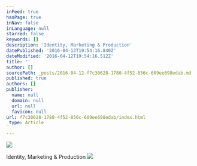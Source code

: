 ```yaml
---
inFeed: true
hasPage: true
inNav: false
inLanguage: null
starred: false
keywords: []
description: 'Identity, Marketing & Production'
datePublished: '2016-04-12T19:54:16.840Z'
dateModified: '2016-04-12T19:54:16.512Z'
title: ''
author: []
sourcePath: _posts/2016-04-12-f7c30628-1780-4f52-856c-609ee698edab.md
published: true
authors: []
publisher:
  name: null
  domain: null
  url: null
  favicon: null
url: f7c30628-1780-4f52-856c-609ee698edab/index.html
_type: Article

---
```

![](https://the-grid-user-content.s3-us-west-2.amazonaws.com/5cf7fea6-7997-4f65-900f-e21347de0721.png)

Identity, Marketing & Production
![](https://the-grid-user-content.s3-us-west-2.amazonaws.com/ea0bd0df-6fc2-44b6-83e1-f1c497122156.jpg)